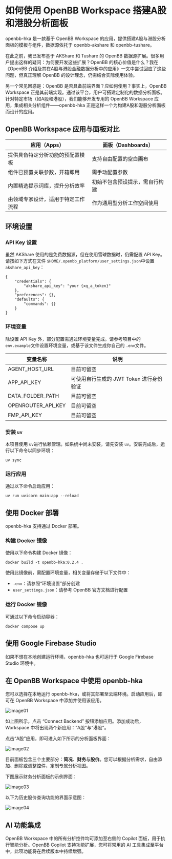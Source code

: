# 如何使用 OpenBB Workspace 搭建A股和港股分析面板

openbb-hka 是一款基于 OpenBB Workspace 的应用，提供搭建A股与港股分析面板的模板与组件，数据源依托于 openbb-akshare 和 openbb-tushare。

在此之前，我已发布基于 AKShare 和 Tushare 的 OpenBB 数据源扩展。很多用户提出这样的疑问：为何要开发这些扩展？OpenBB 的核心价值是什么？我在《OpenBB 介绍及其在A股与港股金融数据分析中的应用》一文中尝试回应了这些问题，但真正理解 OpenBB 的设计理念，仍需结合实际使用体验。

另一个常见困惑是：OpenBB 是否具备前端界面？应如何使用？事实上，OpenBB Workspace 正是其前端实现。通过该平台，用户可搭建定制化的数据分析面板。针对特定市场（如A股和港股），我们能够开发专用的 OpenBB Workspace 应用，集成相关分析组件——openbb-hka 正是这样一个为构建A股和港股分析面板而设计的应用。

## OpenBB Workspace 应用与面板对比

| **应用（Apps）**             | **面板（Dashboards）**   |
| ---------------------------------- | ------------------------------ |
| 提供具备特定分析功能的预配置模板   | 支持自由配置的空白画布         |
| 组件已预置关联参数，开箱即用       | 需手动配置参数                 |
| 内置精选提示词库，提升分析效率     | 初始不包含预设提示，需自行构建 |
| 由领域专家设计，适用于特定工作流程 | 作为通用型分析工作空间使用     |

## 环境设置

### API Key 设置

虽然 AKShare 使用的是免费数据源，但在使用雪球数据时，仍需配置 API Key。请按如下方式在文件 `$HOME/.openbb_platform/user_settings.json`中设置 `akshare_api_key`：

```
{
    "credentials": {
        "akshare_api_key": "your {xq_a_token}"
    },
    "preferences": {},
    "defaults": {
        "commands": {}
    }
}
```

### 环境变量

除设置 API Key 外，部分配置需通过环境变量完成。请参考项目中的 `env.example`文件设置环境变量，或基于该文件生成你自己的 `.env`文件。

| 变量名称             | 说明                                    |
| -------------------- | --------------------------------------- |
| AGENT\_HOST\_URL     | 目前可留空                              |
| APP\_API\_KEY        | 可使用自行生成的 JWT Token 进行身份验证 |
| DATA\_FOLDER\_PATH   | 目前可留空                              |
| OPENROUTER\_API\_KEY | 目前可留空                              |
| FMP\_API\_KEY        | 目前可留空                              |

### 安装 `uv`

本项目使用 `uv`进行依赖管理。如系统中尚未安装，请先安装 `uv`。安装完成后，运行以下命令以同步环境：

```
uv sync
```

### 运行应用

通过以下命令启动应用：

```
uv run uvicorn main:app --reload
```

## 使用 Docker 部署

openbb-hka 支持通过 Docker 部署。

### 构建 Docker 镜像

使用以下命令构建 Docker 镜像：

```
docker build -t openbb-hka:0.2.4 .
```

使用此镜像前，需配置环境变量，相关变量存储于以下文件中：

* `.env`：请参照“环境设置”部分创建
* `user_settings.json`：请参考 OpenBB 官方文档进行配置

### 运行 Docker 镜像

可通过以下命令启动容器：

```
docker compose up
```

## 使用 Google Firebase Studio

如果不想在本地创建运行环境，openbb-hka 也可运行于 Google Firebase Studio 环境中。

## 在 OpenBB Workspace 中使用 openbb-hka

您可以选择在本地运行 openbb-hka，或将其部署至云端环境。启动应用后，即可在 OpenBB Workspace 中添加并使用该应用。

![image01](docs/images/openbb_hka01.png)

如上图所示，点击 “Connect Backend” 按钮添加应用。添加成功后，Workspace 中将出现两个新应用：“A股”与“港股”。

点击“A股”应用，即可进入如下所示的分析面板界面：

![image02](docs/images/openbb_hka02.png)

目前面板包含三个主要部分：​**​简况​**​、​**​财务​**​与​**​股价​**​。您可以根据分析需求，自由添加、删除或调整控件，定制专属分析视图。

下图展示财务分析面板的示例界面：

![image03](docs/images/openbb_hka03.png)

以下为历史股价查询功能的界面示意图：

![image04](docs/images/openbb_hka04.png)

## AI 功能集成

OpenBB Workspace 中的所有分析控件均可添加至右侧的 Copilot 面板，用于执行智能分析。OpenBB Copilot 支持功能扩展，您可将常用的 AI 工具集成至平台中，此项功能将在后续版本中持续增强。

